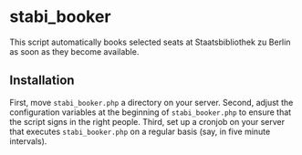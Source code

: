 # stabi_booker
This script automatically books selected seats at Staatsbibliothek zu Berlin as soon as they become available.

## Installation
First, move `stabi_booker.php` a directory on your server. Second, adjust the configuration variables at the beginning of `stabi_booker.php` to ensure that the script signs in the right people. Third, set up a cronjob on your server that executes `stabi_booker.php` on a regular basis (say, in five minute intervals).
